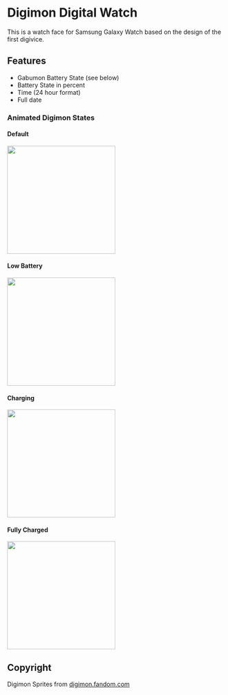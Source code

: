 # Digimon Digital Watch

This is a watch face for Samsung Galaxy Watch based on the design of the first digivice.

## Features

- Gabumon Battery State (see below)
- Battery State in percent
- Time (24 hour format)
- Full date

### Animated Digimon States

#### Default
<img src="https://github.com/theskyliner/TizenDigimonWatchface/raw/master/images/screenshots/default.jpg" width="250">

#### Low Battery
<img src="https://github.com/theskyliner/TizenDigimonWatchface/raw/master/images/screenshots/low_battery.jpg" width="250">

#### Charging
<img src="https://github.com/theskyliner/TizenDigimonWatchface/raw/master/images/screenshots/charging.jpg" width="250">

#### Fully Charged
<img src="https://github.com/theskyliner/TizenDigimonWatchface/raw/master/images/screenshots/fully_charged.jpg" width="250">

## Copyright

Digimon Sprites from [digimon.fandom.com](https://digimon.fandom.com/wiki/Category:Japanese_Digivice_Images)
